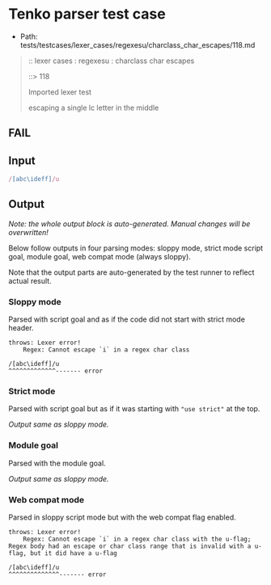 # Tenko parser test case

- Path: tests/testcases/lexer_cases/regexesu/charclass_char_escapes/118.md

> :: lexer cases : regexesu : charclass char escapes
>
> ::> 118
>
> Imported lexer test
>
> escaping a single lc letter in the middle

## FAIL

## Input

`````js
/[abc\ideff]/u
`````

## Output

_Note: the whole output block is auto-generated. Manual changes will be overwritten!_

Below follow outputs in four parsing modes: sloppy mode, strict mode script goal, module goal, web compat mode (always sloppy).

Note that the output parts are auto-generated by the test runner to reflect actual result.

### Sloppy mode

Parsed with script goal and as if the code did not start with strict mode header.

`````
throws: Lexer error!
    Regex: Cannot escape `i` in a regex char class

/[abc\ideff]/u
^^^^^^^^^^^^^------- error
`````

### Strict mode

Parsed with script goal but as if it was starting with `"use strict"` at the top.

_Output same as sloppy mode._

### Module goal

Parsed with the module goal.

_Output same as sloppy mode._

### Web compat mode

Parsed in sloppy script mode but with the web compat flag enabled.

`````
throws: Lexer error!
    Regex: Cannot escape `i` in a regex char class with the u-flag; Regex body had an escape or char class range that is invalid with a u-flag, but it did have a u-flag

/[abc\ideff]/u
^^^^^^^^^^^^^^------- error
`````

